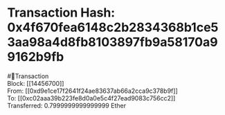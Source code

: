 
Transaction Hash: 0x4f670fea6148c2b2834368b1ce53aa98a4d8fb8103897fb9a58170a99162b9fb
====================================================================================
  
#💸Transaction  
Block: [[14456700]]  
From: [[0xd9e1ce17f2641f24ae83637ab66a2cca9c378b9f]]  
To: [[0xc02aaa39b223fe8d0a0e5c4f27ead9083c756cc2]]  
Transferred: 0.7999999999999999 Ether